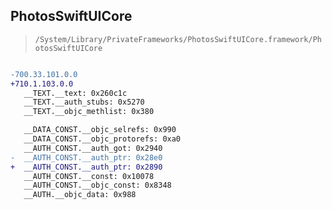 ## PhotosSwiftUICore

> `/System/Library/PrivateFrameworks/PhotosSwiftUICore.framework/PhotosSwiftUICore`

```diff

-700.33.101.0.0
+710.1.103.0.0
   __TEXT.__text: 0x260c1c
   __TEXT.__auth_stubs: 0x5270
   __TEXT.__objc_methlist: 0x380

   __DATA_CONST.__objc_selrefs: 0x990
   __DATA_CONST.__objc_protorefs: 0xa0
   __AUTH_CONST.__auth_got: 0x2940
-  __AUTH_CONST.__auth_ptr: 0x28e0
+  __AUTH_CONST.__auth_ptr: 0x2890
   __AUTH_CONST.__const: 0x10078
   __AUTH_CONST.__objc_const: 0x8348
   __AUTH.__objc_data: 0x988

```
